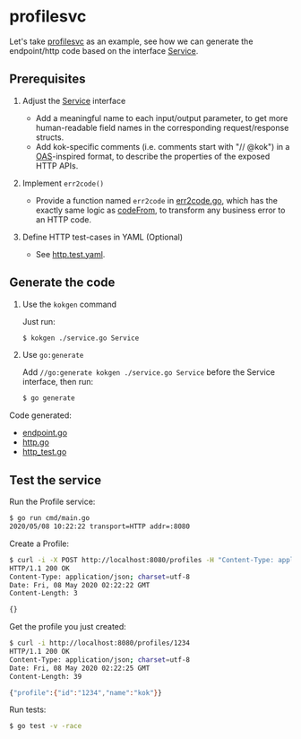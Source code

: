 # profilesvc

Let's take [profilesvc](https://github.com/go-kit/kit/tree/266ff8dc37c693d0649707e519c93c1f85868bdc/examples/profilesvc) as an example, see how we can generate the endpoint/http code based on the interface [Service](https://github.com/go-kit/kit/blob/266ff8dc37c693d0649707e519c93c1f85868bdc/examples/profilesvc/service.go#L9-L20).


## Prerequisites

1. Adjust the [Service](https://github.com/RussellLuo/kok/blob/master/examples/profilesvc/service.go#L11-L58) interface

    - Add a meaningful name to each input/output parameter, to get more human-readable field names in the corresponding request/response structs.
    - Add kok-specific comments (i.e. comments start with "// @kok") in a [OAS](http://spec.openapis.org/oas/v3.0.3)-inspired format, to describe the properties of the exposed HTTP APIs.

2. Implement `err2code()`

    - Provide a function named `err2code` in [err2code.go](err2code.go), which has the exactly same logic as [codeFrom](https://github.com/go-kit/kit/blob/266ff8dc37c693d0649707e519c93c1f85868bdc/examples/profilesvc/transport.go#L392-L401), to transform any business error to an HTTP code.

3. Define HTTP test-cases in YAML (Optional)

    - See [http.test.yaml](http.test.yaml).


## Generate the code

1. Use the `kokgen` command

    Just run:

    ```bash
    $ kokgen ./service.go Service
    ```

2. Use `go:generate`

    Add `//go:generate kokgen ./service.go Service` before the Service interface, then run:

    ```bash
    $ go generate
    ```

Code generated:

- [endpoint.go](endpoint.go)
- [http.go](http.go)
- [http_test.go](http_test.go)

## Test the service

Run the Profile service:

```bash
$ go run cmd/main.go
2020/05/08 10:22:22 transport=HTTP addr=:8080
```

Create a Profile:

```bash
$ curl -i -X POST http://localhost:8080/profiles -H "Content-Type: application/json" -d '{"profile": {"id": "1234", "name": "kok"}}'
HTTP/1.1 200 OK
Content-Type: application/json; charset=utf-8
Date: Fri, 08 May 2020 02:22:22 GMT
Content-Length: 3

{}
```

Get the profile you just created:

```bash
$ curl -i http://localhost:8080/profiles/1234
HTTP/1.1 200 OK
Content-Type: application/json; charset=utf-8
Date: Fri, 08 May 2020 02:22:25 GMT
Content-Length: 39

{"profile":{"id":"1234","name":"kok"}}
```

Run tests:

```bash
$ go test -v -race
```
